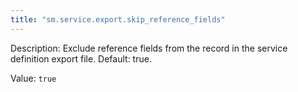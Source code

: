 ```yaml
---
title: "sm.service.export.skip_reference_fields"
---
```


Description: Exclude reference fields from the record in the service definition export file. Default: true.

Value: `true`